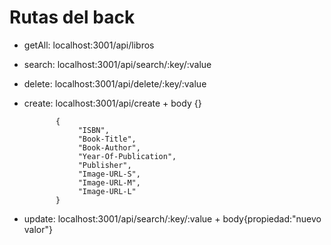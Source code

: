 # Rutas del back


* getAll: localhost:3001/api/libros

* search: localhost:3001/api/search/:key/:value

* delete: localhost:3001/api/delete/:key/:value

* create: localhost:3001/api/create  + body {}


             {  
                  "ISBN",  
                  "Book-Title",  
                  "Book-Author",  
                  "Year-Of-Publication",  
                  "Publisher",  
                  "Image-URL-S",  
                  "Image-URL-M",  
                  "Image-URL-L"  
             }



* update: localhost:3001/api/search/:key/:value + body{propiedad:"nuevo valor"}


